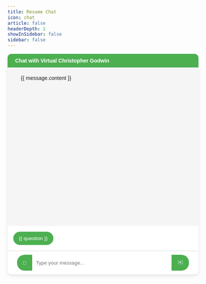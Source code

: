 ```yaml
---
title: Resume Chat
icon: chat
article: false
headerDepth: 1
showInSidebar: false
sidebar: false
---
```

<div class="chat-container">
  <div class="chat-header">
    Chat with Virtual Christopher Godwin
  </div>
  <div class="chat-box">
    <div v-for="message in messages" :key="message.id" :class="`message ${message.type}`">
      <div class="message-content">
        {{ message.content }}
      </div>
    </div>
  </div>
  <div class="suggested-questions">
 <button
      v-for="(question, index) in suggestedQuestions"
      :key="index"
      @click="useSuggestion(question)"
      :data-tooltip="question" >
      {{ question }}
    </button>
  </div>
  <div class="input-box">
    <button class="left" @click="clearChat" title="Clear Chat">
      🧹
    </button>
    <input v-model="userInput" @keyup.enter="sendMessage" placeholder="Type your message..." />
    <button class="right" @click="sendMessage">
      ✉️
    </button>
  </div>
</div>

<script>
export default {
  data() {
    return {
      userInput: '',
      messages: [],
      messageId: 0,
      suggestedQuestions: [
        "Tell me about a project where you used Kubernetes and its impact.",
        "What's your ideal work culture, and how have you contributed to team culture before?",
        "How does the role of Manager fit your career goals?",
        "Share a tough challenge you've faced at work and how you handled it.",
        "Describe a time you explained a complex topic to someone unfamiliar. How did you ensure clarity?",
      ],
    };
  },
  computed: {
    previousConversation() {
      return this.messages.map(message => `${message.type === 'user' ? "user's question" : "Christopher Godwin's answer"}: ${message.content}`).join('\n');
    }
  },
  mounted() {
    fetch('https://backend.cgodwin.io/suggestions', {
      method: 'POST',
      headers: {
        'Content-Type': 'application/json',
      },
      body: JSON.stringify({
        previous_conversation: this.previousConversation
      }),
    })
      .then(response => response.json())
      .then(data => {
        this.suggestedQuestions = data.questions.map(questionObj => questionObj.question);
      })
      .catch(error => {
        console.error('Error:', error);
      });
  },
  methods: {
    sendMessage() {
      if (this.userInput.trim() === '') return;

      this.messages.push({
        id: this.messageId++,
        content: this.userInput,
        type: 'user',
      });

      fetch('https://backend.cgodwin.io/ask', {
        method: 'POST',
        headers: {
          'Content-Type': 'application/json',
        },
        body: JSON.stringify({
          question: this.userInput,
          previous_conversation: this.previousConversation
        }),
      })
        .then((response) => response.json())
        .then((data) => {
          this.messages.push({
            id: this.messageId++,
            content: data.response,
            type: 'bot',
          });
          this.fetchSuggestions();
        })
        .catch((error) => {
          console.error('Error:', error);
          this.messages.push({
            id: this.messageId++,
            content: 'Error communicating with the backend.',
            type: 'error',
          });
        });

      this.userInput = '';
    },
    fetchSuggestions() {
      fetch('https://backend.cgodwin.io/suggestions', {
        method: 'POST',
        headers: {
          'Content-Type': 'application/json',
        },
        body: JSON.stringify({
          previous_conversation: this.previousConversation
        }),
      })
        .then(response => response.json())
        .then(data => {
          this.suggestedQuestions = data.questions.map(questionObj => questionObj.question);
        })
        .catch(error => {
          console.error('Error:', error);
        });
    },
    clearChat() {
      this.messages = [];
    },
    useSuggestion(question) {
      this.userInput = question;
      this.sendMessage();
    },
  },
};
</script>

<style scoped>
/* ... your existing styles ... */
.suggested-questions {
  margin: 1em 0;
}
.suggested-questions button {
  margin-right: 0.5em;
}
</style>


<style scoped>
.chat-container {
  min-width: 100%;
  height: fit-content;
  border-radius: 10px;
  box-shadow: 0 4px 8px rgba(0, 0, 0, 0.1);
  overflow: hidden;
  font-family: 'Arial', sans-serif;
  position: relative;
}

.suggested-questions{
  padding: 10px;
  background-color: white;
  margin: 0px;
  border: 0px 0px 1px 0px solid #4caf50;
}

.suggested-questions button {
  background-color: #4CAF50;  /* Green background */
  color: white;  /* White text */
  border: none;  /* No border */
  padding: 10px 15px;  /* Padding */
  margin: 5px 5px;  /* Margin for spacing between buttons */
  border-radius: 20px;  /* Rounded corners */
  cursor: pointer;  /* Hand cursor on hover */
  transition: background-color 0.3s;  /* Transition effect on hover */
  white-space: nowrap;  /* Prevent text wrapping */
  overflow: hidden;  /* Hide overflow */
  text-overflow: ellipsis;  /* Show ellipsis for overflow */
  max-width: 200px;  /* Set max width */
  position: relative;  /* Relative positioning for tooltip */
}

.suggested-questions button:hover {
  background-color: #45a049;  /* Darker green background on hover */
}

.suggested-questions button:hover::after {
    content: attr(data-tooltip);  /* Get tooltip text from data-tooltip attribute */
    position: absolute;  /* Absolute positioning */
    left: 100%;  /* Position to the right of the button */
    top: 0;  /* Align with the top of the button */
    white-space: pre;  /* Preserve whitespace in the tooltip */
    background-color: #4CAF50;  /* Background color */
    color: white;  /* Text color */
    padding: 10px;  /* Padding */
    border-radius: 5px;  /* Rounded corners */
    z-index: 1;  /* Bring to the front */
}

.chat-header {
  background-color: #4CAF50;
  color: white;
  padding: 10px 20px;
  font-weight: bold;
}

.chat-box {
  height: 400px;
  overflow-y: auto;
  padding: 10px 20px;
  background-color: #f5f5f5;
}

.input-box {
  display: flex;
  padding: 10px 20px;
  background-color: #fff;
  border-top: 1px solid #ddd;
}

.input-box input {
  flex-grow: 1;
  padding: 10px;
  border: none;
  border-radius: 0px 0 0 0px;
  outline: none;
}

.input-box button.left {
  background-color: #4CAF50;
  color: white;
  border: none;
  padding: 10px 15px;
  border-radius: 20px 0px 0px 20px;
  cursor: pointer;
  transition: background-color 0.3s;
  margin-left: 5px; /* Added margin for spacing between buttons */
}

.input-box button.right {
  background-color: #4CAF50;
  color: white;
  border: none;
  padding: 10px 15px;
  border-radius: 0px 20px 20px 0px;
  cursor: pointer;
  transition: background-color 0.3s;
  margin-right: 5px; /* Added margin for spacing between buttons */
}

.input-box button:hover {
  background-color: #45a049;
}

.message {
  padding: 10px;
  margin: 10px 0;
  border-radius: 10px;
  width: fit-content;
  max-width: 75% !important;
  min-width: 25% !important;
}

.message-content {
  padding: 10px 15px;
  border-radius: 10px;
}

.message.user {
  background-color: #e6f7ff;
  margin-left: auto;
}

.message.bot {
  background-color: #fff2e6;
  margin-right: auto;
}

.message.error {
  background-color: #ffe6e6;
  text-align: center;
}
</style>